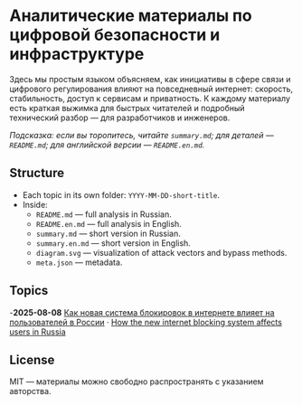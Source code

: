 # Аналитические материалы по цифровой безопасности и инфраструктуре

Здесь мы простым языком объясняем, как инициативы в сфере связи и цифрового регулирования влияют на повседневный интернет: скорость, стабильность, доступ к сервисам и приватность. К каждому материалу есть краткая выжимка для быстрых читателей и подробный технический разбор — для разработчиков и инженеров.

_Подсказка: если вы торопитесь, читайте `summary.md`; для деталей — `README.md`; для английской версии — `README.en.md`._

## Structure
- Each topic in its own folder: `YYYY-MM-DD-short-title`.
- Inside:
  - `README.md` — full analysis in Russian.
  - `README.en.md` — full analysis in English.
  - `summary.md` — short version in Russian.
  - `summary.en.md` — short version in English.
  - `diagram.svg` — visualization of attack vectors and bypass methods.
  - `meta.json` — metadata.

## Topics
-**2025-08-08** [Как новая система блокировок в интернете влияет на пользователей в России](./2025-08-08-mobile-internet-whitelist/README.md) · [How the new internet blocking system affects users in Russia](./2025-08-08-mobile-internet-whitelist/README.en.md)

## License
MIT — материалы можно свободно распространять с указанием авторства.